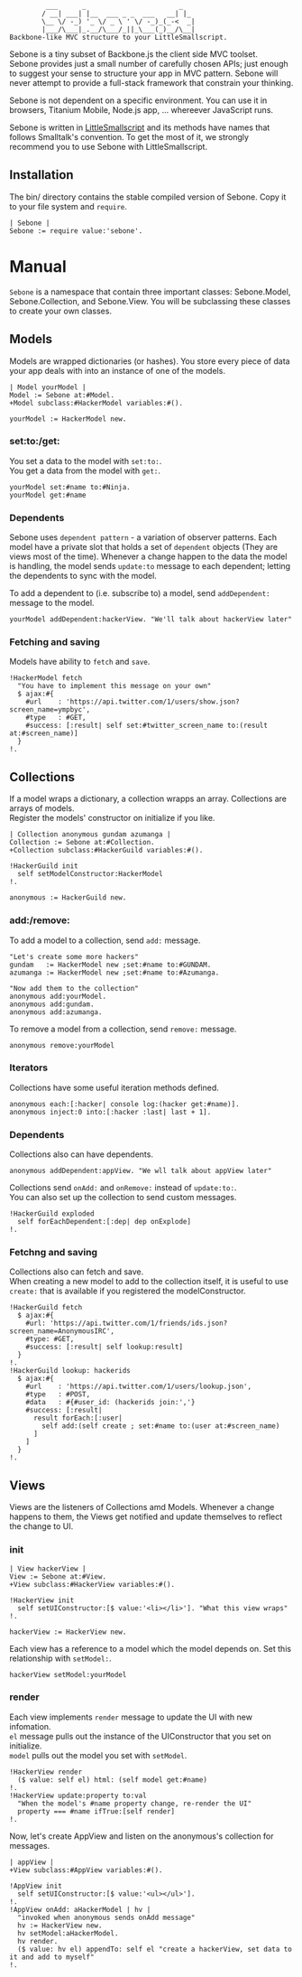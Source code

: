 ```
         ___      _                       _ 
        / __| ___| |__  ___ _ _  ___   __| |_ 
        \__ \/ -_) '_ \/ _ \ ' \/ -_)_(_-<  _|
        |___/\___|_.__/\___/_||_\___(_)__/\__|
Backbone-like MVC structure to your LittleSmallscript.
```

Sebone is a tiny subset of Backbone.js the client side MVC toolset.  
Sebone provides just a small number of carefully chosen APIs; just enough to suggest your sense to structure your app in MVC pattern. Sebone will never attempt to provide a full-stack framework that constrain your thinking.

Sebone is not dependent on a specific environment. You can use it in browsers, Titanium Mobile, Node.js app, ... whereever JavaScript runs.

Sebone is written in <a href="https://github.com/ympbyc/LittleSmallscript">LittleSmallscript</a> and its methods have names that follows Smalltalk's convention. To get the most of it, we strongly recommend you to use Sebone with LittleSmallscript.

Installation
------------
The bin/ directory contains the stable compiled version of Sebone. Copy it to your file system and `require`.

```smalltalk
| Sebone |
Sebone := require value:'sebone'.
```

Manual
======
`Sebone` is a namespace that contain three important classes: Sebone.Model, Sebone.Collection, and Sebone.View. You will be subclassing these classes to create your own classes.

Models
------
Models are wrapped dictionaries (or hashes). You store every piece of data your app deals with into an instance of one of the models.

```smalltalk
| Model yourModel |
Model := Sebone at:#Model.
+Model subclass:#HackerModel variables:#().

yourModel := HackerModel new.
```

### set:to:/get:
You set a data to the model with `set:to:`.  
You get a data from the model with `get:`.

```smalltalk
yourModel set:#name to:#Ninja.
yourModel get:#name
```

### Dependents
Sebone uses `dependent pattern` - a variation of observer patterns. Each model have a private slot that holds a set of `dependent` objects (They are views most of the time). Whenever a change happen to the data the model is handling, the model sends `update:to` message to each dependent; letting the dependents to sync with the model.

To add a dependent to (i.e. subscribe to) a model, send `addDependent:` message to the model.

```smalltalk
yourModel addDependent:hackerView. "We'll talk about hackerView later"
```

### Fetching and saving
Models have ability to `fetch` and `save`. 

```smalltalk
!HackerModel fetch
  "You have to implement this message on your own"
  $ ajax:#{
    #url    : 'https://api.twitter.com/1/users/show.json?screen_name=ympbyc',
    #type   : #GET,
    #success: [:result| self set:#twitter_screen_name to:(result at:#screen_name)]
  }
!.
```

Collections
-----------
If a model wraps a dictionary, a collection wrapps an array. Collections are arrays of models.  
Register the models' constructor on initialize if you like.

```smalltalk
| Collection anonymous gundam azumanga |
Collection := Sebone at:#Collection.
+Collection subclass:#HackerGuild variables:#().

!HackerGuild init
  self setModelConstructor:HackerModel
!.

anonymous := HackerGuild new.
```

### add:/remove:
To add a model to a collection, send `add:` message.

```smalltalk
"Let's create some more hackers"
gundam   := HackerModel new ;set:#name to:#GUNDAM.
azumanga := HackerModel new ;set:#name to:#Azumanga.

"Now add them to the collection"
anonymous add:yourModel.
anonymous add:gundam.
anonymous add:azumanga.
```

To remove a model from a collection, send `remove:` message.

```smalltalk
anonymous remove:yourModel
```

### Iterators
Collections have some useful iteration methods defined.

```smalltalk
anonymous each:[:hacker| console log:(hacker get:#name)].
anonymous inject:0 into:[:hacker :last| last + 1].
```

### Dependents
Collections also can have dependents. 

```smalltalk
anonymous addDependent:appView. "We wll talk about appView later"
```

Collections send `onAdd:` and `onRemove:` instead of `update:to:`.  
You can also set up the collection to send custom messages.

```smalltalk
!HackerGuild exploded
  self forEachDependent:[:dep| dep onExplode]
!.
```

### Fetchng and saving
Collections also can fetch and save.  
When creating a new model to add to the collection itself, it is useful to use `create:` that is available if you registered the modelConstructor.

```smalltalk
!HackerGuild fetch
  $ ajax:#{
    #url: 'https://api.twitter.com/1/friends/ids.json?screen_name=AnonymousIRC',
    #type: #GET,
    #success: [:result| self lookup:result]
  }
!.
!HackerGuild lookup: hackerids
  $ ajax:#{
    #url    : 'https://api.twitter.com/1/users/lookup.json',
    #type   : #POST,
    #data   : #{#user_id: (hackerids join:','}
    #success: [:result| 
      result forEach:[:user|
        self add:(self create ; set:#name to:(user at:#screen_name)
      ]
    ]
  }
!.
```

Views
-----
Views are the listeners of Collections amd Models. Whenever a change happens to them, the Views get notified and update themselves to reflect the change to UI.

### init

```smalltalk
| View hackerView |
View := Sebone at:#View.
+View subclass:#HackerView variables:#().

!HackerView init
  self setUIConstructor:[$ value:'<li></li>']. "What this view wraps"
!.

hackerView := HackerView new.
```

Each view has a reference to a model which the model depends on. Set this relationship with `setModel:`.

```smalltalk
hackerView setModel:yourModel
```

### render

Each view implements `render` message to update the UI with new infomation.  
`el` message pulls out the instance of the UIConstructor that you set on initialize.  
`model` pulls out the model you set with `setModel`.

```smalltalk
!HackerView render
  ($ value: self el) html: (self model get:#name)
!.
!HackerView update:property to:val
  "When the model's #name property change, re-render the UI"
  property === #name ifTrue:[self render]
!.
```


Now, let's create AppView and listen on the anonymous's collection for messages.

```smalltalk
| appView |
+View subclass:#AppView variables:#().

!AppView init
  self setUIConstructor:[$ value:'<ul></ul>'].
!.
!AppView onAdd: aHackerModel | hv |
  "invoked when anonymous sends onAdd message"
  hv := HackerView new.
  hv setModel:aHackerModel.
  hv render.
  ($ value: hv el) appendTo: self el "create a hackerView, set data to it and add to myself"
!.
```